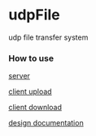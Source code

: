# udpFile

 udp file transfer system


### How to use 

[server](./server.jpg)

[client upload](./upload.jpg)

[client download](./download.jpg)

[design documentation](./doc/designDoc.md)